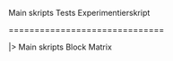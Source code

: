 Main skripts
Tests
Experimentierskript

==============================

|> Main skripts
Block Matrix
